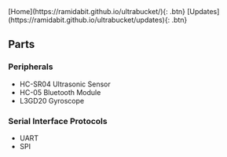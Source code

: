 <link rel="stylesheet" href="styles.css">
[Home](https://ramidabit.github.io/ultrabucket/){: .btn}
[Updates](https://ramidabit.github.io/ultrabucket/updates){: .btn}


## Parts


### Peripherals
- HC-SR04 Ultrasonic Sensor
- HC-05 Bluetooth Module
- L3GD20 Gyroscope

### Serial Interface Protocols
- UART
- SPI
